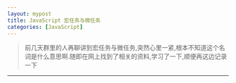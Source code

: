```yaml
---
layout: mypost
title: JavaScript 宏任务与微任务
categories: [JavaScript]
---
```


> 前几天群里的人再聊讲到宏任务与微任务,突然心里一紧,根本不知道这个名词是什么意思啊.随即在网上找到了相关的资料,学习了一下,顺便再这边记录一下

---